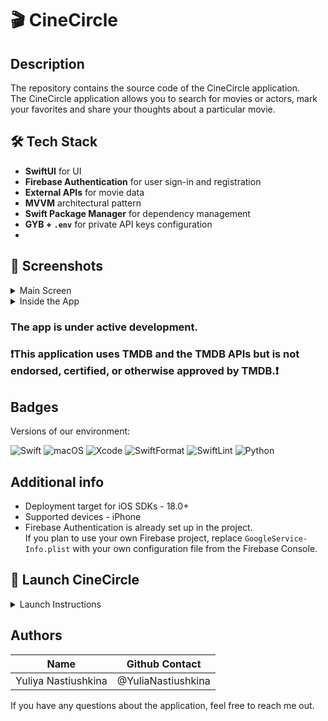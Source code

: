 # 🎬 CineCircle

## Description

The repository contains the source code of the CineCircle application.  
The CineCircle application allows you to search for movies or actors, mark your favorites and share your thoughts about a particular movie.

## 🛠️ Tech Stack
- **SwiftUI** for UI  
- **Firebase Authentication** for user sign-in and registration  
- **External APIs** for movie data  
- **MVVM** architectural pattern  
- **Swift Package Manager** for dependency management  
- **GYB + `.env`** for private API keys configuration
- 
## 📱 Screenshots
<details>
    <summary> Main Screen </summary>
<p align="center">
  <img src="https://github.com/user-attachments/assets/6254d8d9-a191-48b1-92f5-c69b554cf436" alt="screen1" width="220">
    &nbsp;&nbsp;&nbsp;
</p>
</details>

<details>
    <summary>Inside the App</summary>
<p align="center">
<img src="https://github.com/user-attachments/assets/5c02bda6-b7ff-4c4c-90ae-057616adb893" alt="screen2" width="180">
    &nbsp;&nbsp;&nbsp;
  <img src="https://github.com/user-attachments/assets/83eac0b8-e29c-4f2a-b4bd-bacacaf0b31a" alt="screen3" width="180">
    &nbsp;&nbsp;&nbsp;
  <img src="https://github.com/user-attachments/assets/d883ff3a-348a-48ed-b01b-46af2ab9508d" alt="screen4" width="180">
</p>
</details>

### The app is under active development.

### ❗️This application uses TMDB and the TMDB APIs but is not endorsed, certified, or otherwise approved by TMDB.❗️

## Badges

Versions of our environment:

![Swift](https://img.shields.io/badge/Swift-6.1-blueviolet) ![macOS](https://img.shields.io/badge/macOS-15.4+-green) ![Xcode](https://img.shields.io/badge/Xcode-16.3-blue) ![SwiftFormat](https://img.shields.io/badge/SwiftFormat-0.54.2-yellow) ![SwiftLint](https://img.shields.io/badge/SwiftLint-0.55.1-orange)
    ![Python](https://img.shields.io/badge/Python-3.10+-pink)

## Additional info

* Deployment target for iOS SDKs - 18.0+
* Supported devices - iPhone
*  Firebase Authentication is already set up in the project.  
If you plan to use your own Firebase project, replace `GoogleService-Info.plist` with your own configuration file from the Firebase Console.

## 🚀 Launch CineCircle
<details>
    <summary> Launch Instructions </summary>
    
### 1. Clone the Repository
```
git clone git@github.com:YuliaNastiushkina/CineCircle.git

cd CineCircle
```

### 2. Open the project: 
```
open CineCircleApp.xcodeproj
```

### 3. Set Up API Key Generation
* In the root of your project, create a file named `.env` with your API key:
```
API_KEY=your_real_api_key_here
```
*Make sure this file is never committed to Git.*

* Create the generate_keys.sh Script
Create this file at Scripts/generate_keys.sh:

```
#!/bin/bash

# Set project root (change to actual project path or use relative path)
SRCROOT="$(cd "$(dirname "$0")/.." && pwd)"
VENV_PATH="${SRCROOT}/.venv"
ENV_PATH="${SRCROOT}/.env"

# Create virtual environment if it doesn't exist
if [ ! -d "$VENV_PATH" ]; then
    echo "No virtual environment found. Creating..."
    python3 -m venv "$VENV_PATH"
fi

# Activate virtual environment
source "$VENV_PATH/bin/activate"

# Load .env variables
if [ -f "$ENV_PATH" ]; then
    export $(grep -v '^#' "$ENV_PATH" | xargs)
else
    echo ".env file not found."
fi

# Run GYB
python3 "${SRCROOT}/gyb.py" -o "${SRCROOT}/CineCircleApp/APIManager/APIKeys.swift" "${SRCROOT}/Scripts/APIKeys.swift.gyb"
```

### 4. Add `gyb.py`
Download gyb.py from Apple’s official [Swift repository](https://github.com/swiftlang/swift/blob/main/utils/gyb.py).

Place it into your project root (CineCircle/gyb.py) and make it executable:
```
chmod +x gyb.py
```


### 5. Install Python virtual environment
```
python3 -m venv .venv
source .venv/bin/activate
pip install python-dotenv
```

### 6. Then make generate_keys.sh executable:
```
chmod +x Scripts/generate_keys.sh
```

Run the script:
```
Scripts/generate_keys.sh
```

This will generate APIKeys.swift based on the obfuscated value of your API key.

❗ Don’t commit `.env` or `APIKeys.swift` to Git for security reasons.

✅ You’re Ready!
</details>

## Authors

| Name | Github Contact |
|---------------------|--------------------|
| Yuliya Nastiushkina | @YuliaNastiushkina |

If you have any questions about the application, feel free to reach me out.
